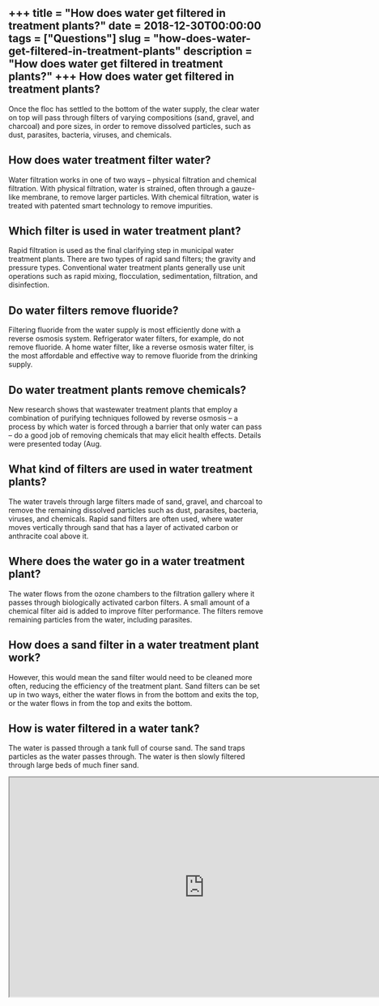 +++
title = "How does water get filtered in treatment plants?"
date = 2018-12-30T00:00:00
tags = ["Questions"]
slug = "how-does-water-get-filtered-in-treatment-plants"
description = "How does water get filtered in treatment plants?"
+++
How does water get filtered in treatment plants?
------------------------------------------------

Once the floc has settled to the bottom of the water supply, the clear water on top will pass through filters of varying compositions (sand, gravel, and charcoal) and pore sizes, in order to remove dissolved particles, such as dust, parasites, bacteria, viruses, and chemicals.

How does water treatment filter water?
--------------------------------------

Water filtration works in one of two ways – physical filtration and chemical filtration. With physical filtration, water is strained, often through a gauze-like membrane, to remove larger particles. With chemical filtration, water is treated with patented smart technology to remove impurities.

Which filter is used in water treatment plant?
----------------------------------------------

Rapid filtration is used as the final clarifying step in municipal water treatment plants. There are two types of rapid sand filters; the gravity and pressure types. Conventional water treatment plants generally use unit operations such as rapid mixing, flocculation, sedimentation, filtration, and disinfection.

Do water filters remove fluoride?
---------------------------------

Filtering fluoride from the water supply is most efficiently done with a reverse osmosis system. Refrigerator water filters, for example, do not remove fluoride. A home water filter, like a reverse osmosis water filter, is the most affordable and effective way to remove fluoride from the drinking supply.

Do water treatment plants remove chemicals?
-------------------------------------------

New research shows that wastewater treatment plants that employ a combination of purifying techniques followed by reverse osmosis – a process by which water is forced through a barrier that only water can pass – do a good job of removing chemicals that may elicit health effects. Details were presented today (Aug.

What kind of filters are used in water treatment plants?
--------------------------------------------------------

The water travels through large filters made of sand, gravel, and charcoal to remove the remaining dissolved particles such as dust, parasites, bacteria, viruses, and chemicals. Rapid sand filters are often used, where water moves vertically through sand that has a layer of activated carbon or anthracite coal above it.

Where does the water go in a water treatment plant?
---------------------------------------------------

The water flows from the ozone chambers to the filtration gallery where it passes through biologically activated carbon filters. A small amount of a chemical filter aid is added to improve filter performance. The filters remove remaining particles from the water, including parasites.

How does a sand filter in a water treatment plant work?
-------------------------------------------------------

However, this would mean the sand filter would need to be cleaned more often, reducing the efficiency of the treatment plant. Sand filters can be set up in two ways, either the water flows in from the bottom and exits the top, or the water flows in from the top and exits the bottom.

How is water filtered in a water tank?
--------------------------------------

The water is passed through a tank full of course sand. The sand traps particles as the water passes through. The water is then slowly filtered through large beds of much finer sand.

<iframe allow="accelerometer; autoplay; clipboard-write; encrypted-media; gyroscope; picture-in-picture" allowfullscreen="" class="__youtube_prefs__  epyt-is-override  no-lazyload" data-no-lazy="1" data-origheight="433" data-origwidth="770" data-skipgform_ajax_framebjll="" height="433" id="_ytid_18017" loading="lazy" src="https://www.youtube.com/embed/KMP9-49I1U4?enablejsapi=1&autoplay=0&cc_load_policy=0&cc_lang_pref=&iv_load_policy=1&loop=0&modestbranding=0&rel=1&fs=1&playsinline=0&autohide=2&theme=dark&color=red&controls=1&" title="YouTube player" width="770"></iframe>